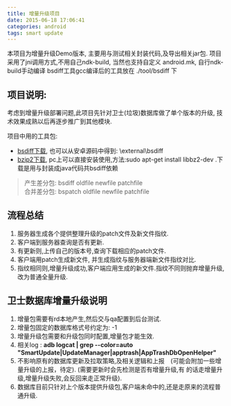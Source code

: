 ```yaml
---
title: 增量升级项目
date: 2015-06-18 17:06:41
categories: android 
tags: smart update
---
```


本项目为增量升级Demo版本, 主要用与测试相关封装代码,及导出相关jar包.
项目采用了jni调用方式,不用自己ndk-build, 当然也支持自定义 android.mk, 自行ndk-build手动编译
bsdiff工具gcc编译后的工具放在 ./tool/bsdiff 下

<!--more-->

## 项目说明:
考虑到增量升级部署问题,此项目先针对卫士(垃圾)数据库做了单个版本的升级, 技术效果成熟以后再逐步推广到其他模块.

项目中用的工具包:
* [bsdiff下载](http://www.daemonology.net/bsdiff/), 也可以从安卓源码中得到: \external\bsdiff
* [bzip2下载](http://www.bzip.org/downloads.html), pc上可以直接安装使用,方法:sudo apt-get install libbz2-dev .下载是用与封装成java代码共bsdiff依赖
> 产生差分包: bsdiff oldfile newfile patchfile  
> 合并差分包: bspatch oldfile newfile patchfile

## 流程总结

1. 服务器生成各个提供整理升级的patch文件及新文件指纹.
2. 客户端到服务器查询是否有更新.
3. 有更新则,上传自己的版本号,查询下载相应的patch文件.
4. 客户端用patch生成新文件, 并生成指纹与服务器端新文件指纹对比.
5. 指纹相同则,增量升级成功,客户端应用生成的新文件.指纹不同则抛弃增量升级,改为普通全量升级.


## 卫士数据库增量升级说明
1. 增量包需要有rd本地产生,然后交与qa配置到后台测试.
2. 增量包固定的数据库格式号约定为: -1
3. 增量升级包需要和升级包同时配置,增量包才能生效.
4. 相关log : **adb logcat | grep --color=auto "SmartUpdate\|UpdateManager\|apptrash\|AppTrashDbOpenHelper"**
5. 不影响原有的数据库更新及拉取策略,及相关逻辑和上报　(可能会附加一些增量升级的上报，待定). (需要更新时会先检测是否有增量升级,有 的话走增量升级,增量升级失败,会反回来走正常升级).
6. 数据库目前只针对上个版本提供升级包,客户端未命中的,还是走原来的流程普通升级.
